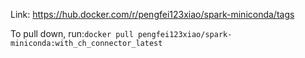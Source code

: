 Link: https://hub.docker.com/r/pengfei123xiao/spark-miniconda/tags

To pull down, run:`docker pull pengfei123xiao/spark-miniconda:with_ch_connector_latest`
